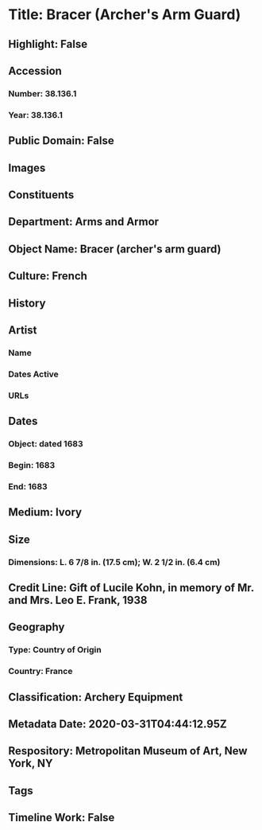 # Title: Bracer (Archer's Arm Guard)
## Highlight: False
## Accession
### Number: 38.136.1
### Year: 38.136.1
## Public Domain: False
## Images
## Constituents
## Department: Arms and Armor
## Object Name: Bracer (archer's arm guard)
## Culture: French
## History
## Artist
### Name
### Dates Active
### URLs
## Dates
### Object: dated 1683
### Begin: 1683
### End: 1683
## Medium: Ivory
## Size
### Dimensions: L. 6 7/8 in. (17.5 cm); W. 2 1/2 in. (6.4 cm)
## Credit Line: Gift of Lucile Kohn, in memory of Mr. and Mrs. Leo E. Frank, 1938
## Geography
### Type: Country of Origin
### Country: France
## Classification: Archery Equipment
## Metadata Date: 2020-03-31T04:44:12.95Z
## Respository: Metropolitan Museum of Art, New York, NY
## Tags
## Timeline Work: False